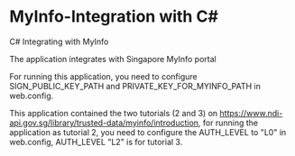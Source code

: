 # MyInfo-Integration with C#
C# Integrating with MyInfo

The application integrates with Singapore MyInfo portal

For running this application, you need to configure SIGN_PUBLIC_KEY_PATH and PRIVATE_KEY_FOR_MYINFO_PATH in web.config.

This application contained the two tutorials (2 and 3) on https://www.ndi-api.gov.sg/library/trusted-data/myinfo/introduction, 
for running the application as tutorial 2, you need to configure the AUTH_LEVEL to "L0" in web.config, 
AUTH_LEVEL "L2" is for tutorial 3.

